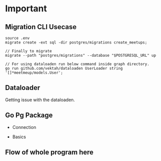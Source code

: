 # Important


## Migration CLI Usecase

```
source .env
migrate create -ext sql -dir postgres/migrations create_meetups;

// Finally to migrate
migrate --path "postgres/migrations" --database "$POSTGRESQL_URL" up

// For using dataloaden run below command inside graph directory.
go run github.com/vektah/dataloaden UserLoader string '[]*meetmeup/models.User';
```

## Dataloader

Getting issue with the dataloaden.


## Go Pg Package

- Connection


- Basics

## Flow of whole program here

